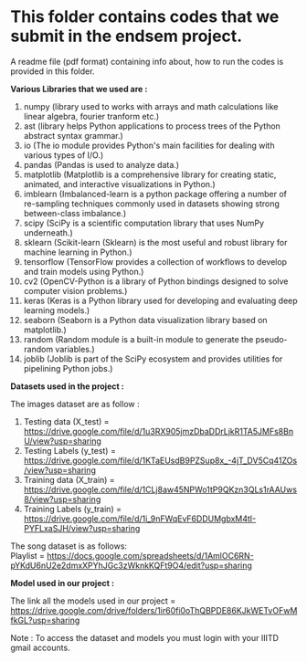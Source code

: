 # This folder contains codes that we submit in the endsem project.

A readme file (pdf format) containing info about, how to run the codes is provided in this folder.

**Various Libraries that we used are :**

1. numpy  (library used to works with arrays and math calculations like linear algebra, fourier tranform etc.)
2. ast  (library helps Python applications to process trees of the Python abstract syntax grammar.)
3. io  (The io module provides Python's main facilities for dealing with various types of I/O.)
4. pandas  (Pandas is used to analyze data.)
5. matplotlib  (Matplotlib is a comprehensive library for creating static, animated, and interactive visualizations in Python.)
6. imblearn  (Imbalanced-learn is a python package offering a number of re-sampling techniques commonly used in datasets showing strong between-class imbalance.)
7. scipy  (SciPy is a scientific computation library that uses NumPy underneath.)
8. sklearn  (Scikit-learn (Sklearn) is the most useful and robust library for machine learning in Python.)
9. tensorflow  (TensorFlow provides a collection of workflows to develop and train models using Python.)
10. cv2  (OpenCV-Python is a library of Python bindings designed to solve computer vision problems.)
11. keras  (Keras is a Python library used for developing and evaluating deep learning models.)
12. seaborn  (Seaborn is a Python data visualization library based on matplotlib.)
13. random  (Random module is a built-in module to generate the pseudo-random variables.)
14. joblib  (Joblib is part of the SciPy ecosystem and provides utilities for pipelining Python jobs.)

**Datasets used in the project :**

The images dataset are as follow :
1. Testing data (X_test) = https://drive.google.com/file/d/1u3RX905jmzDbaDDrLjkR1TA5JMFs8BnU/view?usp=sharing
2. Testing Labels (y_test) = https://drive.google.com/file/d/1KTaEUsdB9PZSup8x_-4jT_DV5Cq41ZOs/view?usp=sharing
3. Training data (X_train) = https://drive.google.com/file/d/1CLj8aw45NPWo1tP9QKzn3QLs1rAAUws8/view?usp=sharing
4. Training Labels (y_train) = https://drive.google.com/file/d/1i_9nFWqEvF6DDUMgbxM4tI-PYFLxaSJH/view?usp=sharing  

The song dataset is as follows:  
Playlist = https://docs.google.com/spreadsheets/d/1AmlOC6RN-pYKdU6nU2e2dmxXPYhJGc3zWknkKQFt9O4/edit?usp=sharing  

 

**Model used in our project :**  

The link all the models used in our project = https://drive.google.com/drive/folders/1ir60fi0oThQBPDE86KJkWETvOFwMfkGL?usp=sharing  

Note : To access the dataset  and models you must login with your IIITD gmail accounts. 






